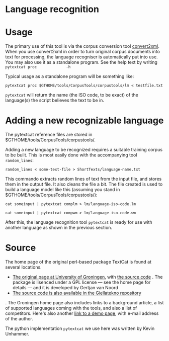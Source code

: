 # Language recognition

# Usage

The primary use of this tool is via the corpus conversion tool
[convert2xml](corpus_conversion_tech.html). When you use convert2xml in
order to turn original corpus documents into text for processing, the
language recogniser is automatically put into use. You may also use it
as a standalone program. See the help text by writing
`pytextcat proc             -h`

Typical usage as a standalone program will be something like:

    pytextcat proc $GTHOME/tools/CorpusTools/corpustools/lm < testfile.txt

`pytextcat` will return the name (the ISO code, to be exact) of the
language(s) the script believes the text to be in.

# Adding a new recognizable language

The pytextcat reference files are stored in
$GTHOME/tools/CorpusTools/corpustools/.

Adding a new language to be recognized requires a suitable training
corpus to be built. This is most easily done with the accompanying tool
`random_lines`:

    random_lines < some-text-file > ShortTexts/language-name.txt

This commando extracts random lines of text from the input file, and
stores them in the output file. It also cleans the file a bit. The file
created is used to build a language model like this (assuming you stand
in $GTHOME/tools/CorpusTools/corpustools/):

```
cat someinput | pytextcat complm > lm/language-iso-code.lm

cat someinput | pytextcat compwm > lm/language-iso-code.wm
```

After this, the language recognition tool `pytextcat` is ready for use
with another language as shown in the previous section.

# Source

The home page of the original perl-based package TextCat is found at
several locations.

- [The original page at University of
  Groningen](https://web.archive.org/web/20190111231813/http://odur.let.rug.nl/~vannoord/TextCat/), with [the
  source code](https://web.archive.org/web/20160624041646/http://odur.let.rug.nl/~vannoord/TextCat/text_cat.tgz)
  . The package is lisenced under a GPL license — see the home page
  for details — and it is developed by Gertjan van Noord
- [The source code is also available in the Giellatekno
  repository](https://gtsvn.uit.no/langtech/trunk/tools/lang-guesser/)

. The Groningen home page also includes links to a background article, a
list of supported languages coming with the tools, and also a list of
competitors. Here's also another [link to a demo
page](http://odur.let.rug.nl/~vannoord/TextCat/Demo/textcat.html), with
e-mail address of the author.

The python implementation `pytextcat` we use here was written by Kevin
Unhammer.
